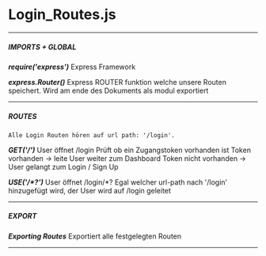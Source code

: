 <h1>Login_Routes.js</h1>

---------------------------------------------------------------------------

##### IMPORTS + GLOBAL

**_require('express')_**
    Express Framework

**_express.Router()_**
    Express ROUTER funktion welche unsere Routen speichert.
    Wird am ende des Dokuments als modul exportiert

---------------------------------------------------------------------------

##### ROUTES
    Alle Login Routen hören auf url path: '/login'.

**_GET('/')_**
    User öffnet /login
    Prüft ob ein Zugangstoken vorhanden ist
    Token vorhanden -> leite User weiter zum Dashboard
    Token nicht vorhanden -> User gelangt zum Login / Sign Up

**_USE('/*?')_**
    User öffnet /login/*?
    Egal welcher url-path nach '/login' hinzugefügt wird, der User wird auf /login geleitet

---------------------------------------------------------------------------

##### EXPORT

**_Exporting Routes_**
    Exportiert alle festgelegten Routen

---------------------------------------------------------------------------